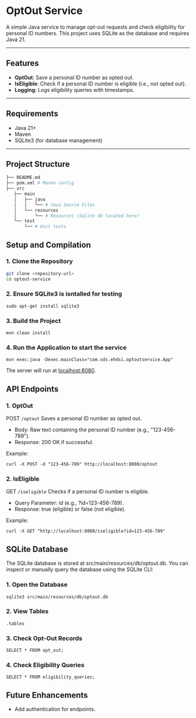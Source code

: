 # OptOut Service

A simple Java service to manage opt-out requests and check eligibility for personal ID numbers. This project uses SQLite as the database and requires Java 21.

---

## Features

- **OptOut**: Save a personal ID number as opted out.
- **IsEligible**: Check if a personal ID number is eligible (i.e., not opted out).
- **Logging**: Logs eligibility queries with timestamps.

---

## Requirements

- Java 21+
- Maven
- SQLite3 (for database management)

---

## Project Structure

```bash
├── README.md
├── pom.xml # Maven config
├── src
   ├── main
   │   ├── java
   │   │   └── # Java Source Files
   │   └── resources
   │       └── # Resources (Sqlite db located here)
   └── test
       └── # Unit tests
```

## Setup and Compilation

### 1. Clone the Repository

```bash
git clone <repository-url>
cd optout-service
```

### 2. Ensure SQLite3 is isntalled for testing

`sudo apt-get install sqlite3`

### 3. Build the Project

`mvn clean install`

### 4. Run the Application to start the service

`mvn exec:java -Dexec.mainClass="com.sds.ehdsi.optoutservice.App"`

The server will run at [localhost:8080](http://localhost:8080).

## API Endpoints

### 1. OptOut

POST `/optout`
Saves a personal ID number as opted out.

- Body: Raw text containing the personal ID number (e.g., "123-456-789").
- Response: 200 OK if successful.

Example:

`curl -X POST -d "123-456-789" http://localhost:8080/optout`

### 2. IsEligible

GET `/iseligible`
Checks if a personal ID number is eligible.

- Query Parameter: id (e.g., ?id=123-456-789).
- Response: true (eligible) or false (not eligible).

Example:

`curl -X GET "http://localhost:8080/iseligible?id=123-456-789"`

## SQLite Database

The SQLite database is stored at src/main/resources/db/optout.db. You can inspect or manually query the database using the SQLite CLI:

### 1. Open the Database

`sqlite3 src/main/resources/db/optout.db`

### 2. View Tables

`.tables`

### 3. Check Opt-Out Records

`SELECT * FROM opt_out;`

### 4. Check Eligibility Queries

`SELECT * FROM eligibility_queries;`

## Future Enhancements

- Add authentication for endpoints.
